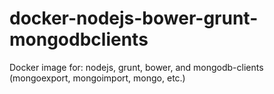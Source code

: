 # docker-nodejs-bower-grunt-mongodbclients
Docker image for: nodejs, grunt, bower, and mongodb-clients (mongoexport, mongoimport, mongo, etc.)
